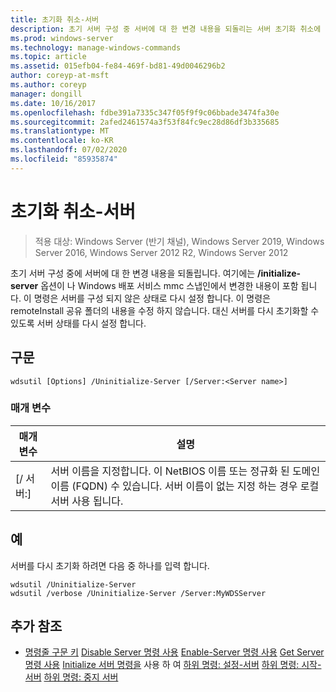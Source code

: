 ```yaml
---
title: 초기화 취소-서버
description: 초기 서버 구성 중 서버에 대 한 변경 내용을 되돌리는 서버 초기화 취소에 대 한 참조 문서입니다.
ms.prod: windows-server
ms.technology: manage-windows-commands
ms.topic: article
ms.assetid: 015efb04-fe84-469f-bd81-49d0046296b2
author: coreyp-at-msft
ms.author: coreyp
manager: dongill
ms.date: 10/16/2017
ms.openlocfilehash: fdbe391a7335c347f05f9f9c06bbade3474fa30e
ms.sourcegitcommit: 2afed2461574a3f53f84fc9ec28d86df3b335685
ms.translationtype: MT
ms.contentlocale: ko-KR
ms.lasthandoff: 07/02/2020
ms.locfileid: "85935874"
---
```

# <a name="uninitialize-server"></a>초기화 취소-서버

> 적용 대상: Windows Server (반기 채널), Windows Server 2019, Windows Server 2016, Windows Server 2012 R2, Windows Server 2012

초기 서버 구성 중에 서버에 대 한 변경 내용을 되돌립니다. 여기에는 **/initialize-server** 옵션이 나 Windows 배포 서비스 mmc 스냅인에서 변경한 내용이 포함 됩니다. 이 명령은 서버를 구성 되지 않은 상태로 다시 설정 합니다. 이 명령은 remoteInstall 공유 폴더의 내용을 수정 하지 않습니다. 대신 서버를 다시 초기화할 수 있도록 서버 상태를 다시 설정 합니다.

## <a name="syntax"></a>구문
```
wdsutil [Options] /Uninitialize-Server [/Server:<Server name>]
```
### <a name="parameters"></a>매개 변수
|매개 변수|설명|
|-------|--------|
|[/ 서버:<Server name>]|서버 이름을 지정합니다. 이 NetBIOS 이름 또는 정규화 된 도메인 이름 (FQDN) 수 있습니다. 서버 이름이 없는 지정 하는 경우 로컬 서버 사용 됩니다.|
## <a name="examples"></a>예
서버를 다시 초기화 하려면 다음 중 하나를 입력 합니다.
```
wdsutil /Uninitialize-Server
wdsutil /verbose /Uninitialize-Server /Server:MyWDSServer
```
## <a name="additional-references"></a>추가 참조
- [명령줄 구문 키](command-line-syntax-key.md) 
 [Disable Server 명령 사용](using-the-disable-server-command.md) 
 [Enable-Server 명령 사용](using-the-enable-server-command.md) 
 [Get Server 명령 사용](using-the-get-server-command.md) 
 [Initialize 서버 명령을](using-the-initialize-server-command.md) 
 사용 하 여 [하위 명령: 설정-서버](subcommand-set-server.md) 
 [하위 명령: 시작-서버](subcommand-start-server.md) 
 [하위 명령: 중지 서버](subcommand-stop-server.md)
